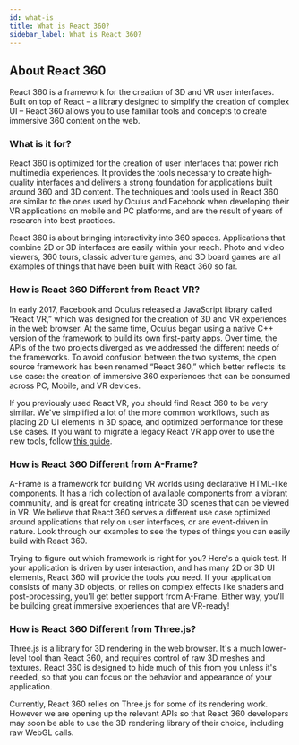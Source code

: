 ```yaml
---
id: what-is
title: What is React 360?
sidebar_label: What is React 360?
---
```


## About React 360

React 360 is a framework for the creation of 3D and VR user interfaces. Built on top of React – a library designed to simplify the creation of complex UI – React 360 allows you to use familiar tools and concepts to create immersive 360 content on the web.

### What is it for?

React 360 is optimized for the creation of user interfaces that power rich multimedia experiences. It provides the tools necessary to create high-quality interfaces and delivers a strong foundation for applications built around 360 and 3D content. The techniques and tools used in React 360 are similar to the ones used by Oculus and Facebook when developing their VR applications on mobile and PC platforms, and are the result of years of research into best practices.

React 360 is about bringing interactivity into 360 spaces. Applications that combine 2D or 3D interfaces are easily within your reach. Photo and video viewers, 360 tours, classic adventure games, and 3D board games are all examples of things that have been built with React 360 so far.

### How is React 360 Different from React VR?

In early 2017, Facebook and Oculus released a JavaScript library called “React VR,” which was designed for the creation of 3D and VR experiences in the web browser. At the same time, Oculus began using a native C++ version of the framework to build its own first-party apps. Over time, the APIs of the two projects diverged as we addressed the different needs of the frameworks. To avoid confusion between the two systems, the open source framework has been renamed “React 360,” which better reflects its use case: the creation of immersive 360 experiences that can be consumed across PC, Mobile, and VR devices.

If you previously used React VR, you should find React 360 to be very similar. We've simplified a lot of the more common workflows, such as placing 2D UI elements in 3D space, and optimized performance for these use cases. If you want to migrate a legacy React VR app over to use the new tools, follow [this guide](/react-360/docs/from-react-vr.html).

### How is React 360 Different from A-Frame?

A-Frame is a framework for building VR worlds using declarative HTML-like components. It has a rich collection of available components from a vibrant community, and is great for creating intricate 3D scenes that can be viewed in VR. We believe that React 360 serves a different use case optimized around applications that rely on user interfaces, or are event-driven in nature. Look through our examples to see the types of things you can easily build with React 360.

Trying to figure out which framework is right for you? Here's a quick test. If your application is driven by user interaction, and has many 2D or 3D UI elements, React 360 will provide the tools you need. If your application consists of many 3D objects, or relies on complex effects like shaders and post-processing, you'll get better support from A-Frame. Either way, you'll be building great immersive experiences that are VR-ready!

### How is React 360 Different from Three.js?

Three.js is a library for 3D rendering in the web browser. It's a much lower-level tool than React 360, and requires control of raw 3D meshes and textures. React 360 is designed to hide much of this from you unless it's needed, so that you can focus on the behavior and appearance of your application.

Currently, React 360 relies on Three.js for some of its rendering work. However we are opening up the relevant APIs so that React 360 developers may soon be able to use the 3D rendering library of their choice, including raw WebGL calls.
